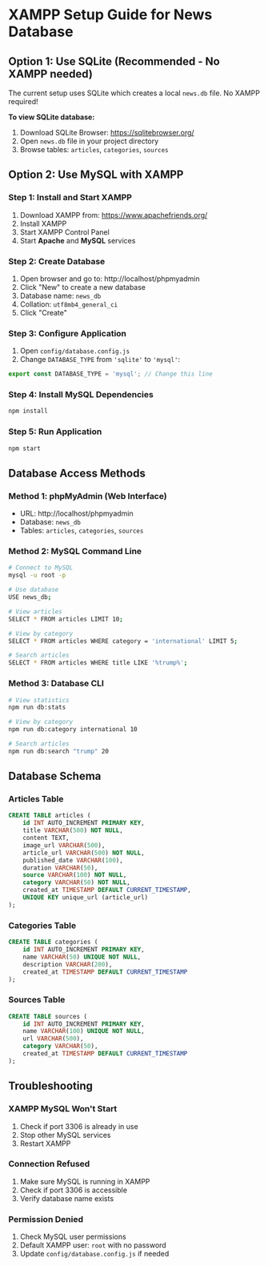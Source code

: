 # XAMPP Setup Guide for News Database

## Option 1: Use SQLite (Recommended - No XAMPP needed)

The current setup uses SQLite which creates a local `news.db` file. No XAMPP required!

**To view SQLite database:**
1. Download SQLite Browser: https://sqlitebrowser.org/
2. Open `news.db` file in your project directory
3. Browse tables: `articles`, `categories`, `sources`

## Option 2: Use MySQL with XAMPP

### Step 1: Install and Start XAMPP

1. Download XAMPP from: https://www.apachefriends.org/
2. Install XAMPP
3. Start XAMPP Control Panel
4. Start **Apache** and **MySQL** services

### Step 2: Create Database

1. Open browser and go to: http://localhost/phpmyadmin
2. Click "New" to create a new database
3. Database name: `news_db`
4. Collation: `utf8mb4_general_ci`
5. Click "Create"

### Step 3: Configure Application

1. Open `config/database.config.js`
2. Change `DATABASE_TYPE` from `'sqlite'` to `'mysql'`:

```javascript
export const DATABASE_TYPE = 'mysql'; // Change this line
```

### Step 4: Install MySQL Dependencies

```bash
npm install
```

### Step 5: Run Application

```bash
npm start
```

## Database Access Methods

### Method 1: phpMyAdmin (Web Interface)
- URL: http://localhost/phpmyadmin
- Database: `news_db`
- Tables: `articles`, `categories`, `sources`

### Method 2: MySQL Command Line
```bash
# Connect to MySQL
mysql -u root -p

# Use database
USE news_db;

# View articles
SELECT * FROM articles LIMIT 10;

# View by category
SELECT * FROM articles WHERE category = 'international' LIMIT 5;

# Search articles
SELECT * FROM articles WHERE title LIKE '%trump%';
```

### Method 3: Database CLI
```bash
# View statistics
npm run db:stats

# View by category
npm run db:category international 10

# Search articles
npm run db:search "trump" 20
```

## Database Schema

### Articles Table
```sql
CREATE TABLE articles (
    id INT AUTO_INCREMENT PRIMARY KEY,
    title VARCHAR(500) NOT NULL,
    content TEXT,
    image_url VARCHAR(500),
    article_url VARCHAR(500) NOT NULL,
    published_date VARCHAR(100),
    duration VARCHAR(50),
    source VARCHAR(100) NOT NULL,
    category VARCHAR(50) NOT NULL,
    created_at TIMESTAMP DEFAULT CURRENT_TIMESTAMP,
    UNIQUE KEY unique_url (article_url)
);
```

### Categories Table
```sql
CREATE TABLE categories (
    id INT AUTO_INCREMENT PRIMARY KEY,
    name VARCHAR(50) UNIQUE NOT NULL,
    description VARCHAR(200),
    created_at TIMESTAMP DEFAULT CURRENT_TIMESTAMP
);
```

### Sources Table
```sql
CREATE TABLE sources (
    id INT AUTO_INCREMENT PRIMARY KEY,
    name VARCHAR(100) UNIQUE NOT NULL,
    url VARCHAR(500),
    category VARCHAR(50),
    created_at TIMESTAMP DEFAULT CURRENT_TIMESTAMP
);
```

## Troubleshooting

### XAMPP MySQL Won't Start
1. Check if port 3306 is already in use
2. Stop other MySQL services
3. Restart XAMPP

### Connection Refused
1. Make sure MySQL is running in XAMPP
2. Check if port 3306 is accessible
3. Verify database name exists

### Permission Denied
1. Check MySQL user permissions
2. Default XAMPP user: `root` with no password
3. Update `config/database.config.js` if needed
